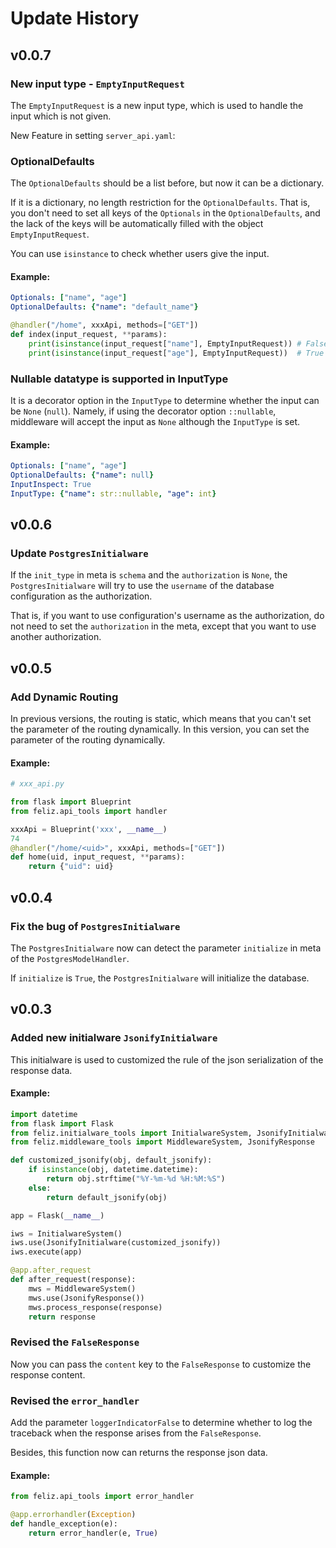 # Update History

## v0.0.7

### New input type - `EmptyInputRequest`

The `EmptyInputRequest` is a new input type, which is used to handle the input which is not given.

New Feature in setting `server_api.yaml`:

### OptionalDefaults

The `OptionalDefaults` should be a list before, but now it can be a dictionary.

If it is a dictionary, no length restriction for the `OptionalDefaults`. That is, you don't need to set all keys of the `Optionals` in the `OptionalDefaults`, and the lack of the keys will be automatically filled with the object `EmptyInputRequest`.

You can use `isinstance` to check whether users give the input.

#### Example:

```yaml
Optionals: ["name", "age"]
OptionalDefaults: {"name": "default_name"}
```

```python
@handler("/home", xxxApi, methods=["GET"])
def index(input_request, **params):
    print(isinstance(input_request["name"], EmptyInputRequest)) # False
    print(isinstance(input_request["age"], EmptyInputRequest))  # True
```

### Nullable datatype is supported in InputType

It is a decorator option in the `InputType` to determine whether the input can be `None` (`null`). Namely, if using the decorator option `::nullable`, middleware will accept the input as `None` although the `InputType` is set.

#### Example:

```yaml
Optionals: ["name", "age"]
OptionalDefaults: {"name": null}
InputInspect: True
InputType: {"name": str::nullable, "age": int}
```

## v0.0.6

### Update `PostgresInitialware`

If the `init_type` in meta is `schema` and the `authorization` is `None`, the `PostgresInitialware` will try to use the `username` of the database configuration as the authorization.

That is, if you want to use configuration's username as the authorization, do not need to set the `authorization` in the meta, except that you want to use another authorization.

## v0.0.5

### Add Dynamic Routing

In previous versions, the routing is static, which means that you can't set the parameter of the routing dynamically. In this version, you can set the parameter of the routing dynamically.

#### Example:

```python
# xxx_api.py

from flask import Blueprint
from feliz.api_tools import handler

xxxApi = Blueprint('xxx', __name__)
74
@handler("/home/<uid>", xxxApi, methods=["GET"])
def home(uid, input_request, **params):
    return {"uid": uid}
```

## v0.0.4

### Fix the bug of `PostgresInitialware`

The `PostgresInitialware` now can detect the parameter `initialize` in meta of the `PostgresModelHandler`.

If `initialize` is `True`, the `PostgresInitialware` will initialize the database.

## v0.0.3

### Added new initialware `JsonifyInitialware`

This initialware is used to customized the rule of the json serialization of the response data.

#### Example:

```python
import datetime
from flask import Flask
from feliz.initialware_tools import InitialwareSystem, JsonifyInitialware
from feliz.middleware_tools import MiddlewareSystem, JsonifyResponse

def customized_jsonify(obj, default_jsonify):
    if isinstance(obj, datetime.datetime):
        return obj.strftime("%Y-%m-%d %H:%M:%S")
    else:
        return default_jsonify(obj)

app = Flask(__name__)

iws = InitialwareSystem()
iws.use(JsonifyInitialware(customized_jsonify))
iws.execute(app)

@app.after_request
def after_request(response):
    mws = MiddlewareSystem()
    mws.use(JsonifyResponse())
    mws.process_response(response)
    return response
```

### Revised the `FalseResponse`

Now you can pass the `content` key to the `FalseResponse` to customize the response content.

### Revised the `error_handler`

Add the parameter `loggerIndicatorFalse` to determine whether to log the traceback when the response arises from the `FalseResponse`.

Besides, this function now can returns the response json data.

#### Example:

```python
from feliz.api_tools import error_handler

@app.errorhandler(Exception)
def handle_exception(e):
    return error_handler(e, True)
```
